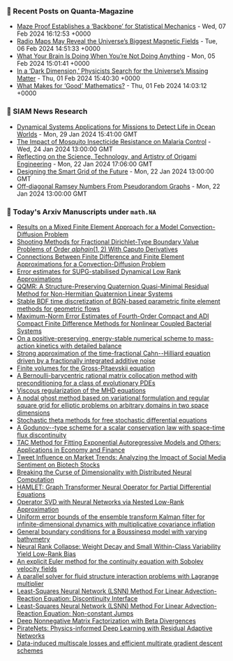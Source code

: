 ### 📝 Recent Posts on Quanta-Magazine
<!-- quanta starts -->
* <a href="https://www.quantamagazine.org/maze-proof-establishes-a-backbone-for-statistical-mechanics-20240207/">Maze Proof Establishes a ‘Backbone’ for Statistical Mechanics</a> - Wed, 07 Feb 2024 16:12:53 +0000
* <a href="https://www.quantamagazine.org/radio-maps-may-reveal-the-universes-biggest-magnetic-fields-20240206/">Radio Maps May Reveal the Universe’s Biggest Magnetic Fields</a> - Tue, 06 Feb 2024 14:51:33 +0000
* <a href="https://www.quantamagazine.org/what-your-brain-is-doing-when-youre-not-doing-anything-20240205/">What Your Brain Is Doing When You’re Not Doing Anything</a> - Mon, 05 Feb 2024 15:01:41 +0000
* <a href="https://www.quantamagazine.org/in-a-dark-dimension-physicists-search-for-missing-matter-20240201/">In a ‘Dark Dimension,’ Physicists Search for the Universe’s Missing Matter</a> - Thu, 01 Feb 2024 15:40:30 +0000
* <a href="https://www.quantamagazine.org/what-makes-for-good-mathematics-20240201/">What Makes for ‘Good’ Mathematics?</a> - Thu, 01 Feb 2024 14:03:12 +0000
<!-- quanta ends -->

### 📝 SIAM News Research
<!-- siam-news starts -->
* <a href="https://sinews.siam.org/Details-Page/dynamical-systems-applications-for-missions-to-detect-life-in-ocean-worlds">Dynamical Systems Applications for Missions to Detect Life in Ocean Worlds</a> - Mon, 29 Jan 2024 15:41:00 GMT
* <a href="https://sinews.siam.org/Details-Page/the-impact-of-mosquito-insecticide-resistance-on-malaria-control">The Impact of Mosquito Insecticide Resistance on Malaria Control</a> - Wed, 24 Jan 2024 13:00:00 GMT
* <a href="https://sinews.siam.org/Details-Page/reflecting-on-the-science-technology-and-artistry-of-origami-engineering">Reflecting on the Science, Technology, and Artistry of Origami Engineering</a> - Mon, 22 Jan 2024 17:06:00 GMT
* <a href="https://sinews.siam.org/Details-Page/designing-the-smart-grid-of-the-future">Designing the Smart Grid of the Future</a> - Mon, 22 Jan 2024 13:00:00 GMT
* <a href="https://sinews.siam.org/Details-Page/off-diagonal-ramsey-numbers-from-pseudorandom-graphs">Off-diagonal Ramsey Numbers From Pseudorandom Graphs</a> - Mon, 22 Jan 2024 13:00:00 GMT
<!-- siam-news ends -->

### 📝 Today's Arxiv Manuscripts under ``math.NA``
<!-- arxiv-math-na starts -->
* <a href="https://arxiv.org/abs/2402.03314">Results on a Mixed Finite Element Approach for a Model Convection-Diffusion Problem</a>
* <a href="https://arxiv.org/abs/2402.03487">Shooting Methods for Fractional Dirichlet-Type Boundary Value Problems of Order $alpha in (1,2)$ With Caputo Derivatives</a>
* <a href="https://arxiv.org/abs/2402.03574">Connections Between Finite Difference and Finite Element Approximations for a Convection-Diffusion Problem</a>
* <a href="https://arxiv.org/abs/2402.03586">Error estimates for SUPG-stabilised Dynamical Low Rank Approximations</a>
* <a href="https://arxiv.org/abs/2402.03624">QQMR: A Structure-Preserving Quaternion Quasi-Minimal Residual Method for Non-Hermitian Quaternion Linear Systems</a>
* <a href="https://arxiv.org/abs/2402.03641">Stable BDF time discretization of BGN-based parametric finite element methods for geometric flows</a>
* <a href="https://arxiv.org/abs/2402.03674">Maximum-Norm Error Estimates of Fourth-Order Compact and ADI Compact Finite Difference Methods for Nonlinear Coupled Bacterial Systems</a>
* <a href="https://arxiv.org/abs/2402.03731">On a positive-preserving, energy-stable numerical scheme to mass-action kinetics with detailed balance</a>
* <a href="https://arxiv.org/abs/2402.03790">Strong approximation of the time-fractional Cahn--Hilliard equation driven by a fractionally integrated additive noise</a>
* <a href="https://arxiv.org/abs/2402.03821">Finite volumes for the Gross-Pitaevskii equation</a>
* <a href="https://arxiv.org/abs/2402.03861">A Bernoulli-barycentric rational matrix collocation method with preconditioning for a class of evolutionary PDEs</a>
* <a href="https://arxiv.org/abs/2402.03929">Viscous regularization of the MHD equations</a>
* <a href="https://arxiv.org/abs/2402.04048">A nodal ghost method based on variational formulation and regular square grid for elliptic problems on arbitrary domains in two space dimensions</a>
* <a href="https://arxiv.org/abs/2402.04094">Stochastic theta methods for free stochastic differential equations</a>
* <a href="https://arxiv.org/abs/2402.04104">A Godunov--type scheme for a scalar conservation law with space-time flux discontinuity</a>
* <a href="https://arxiv.org/abs/2402.04138">TAC Method for Fitting Exponential Autoregressive Models and Others: Applications in Economy and Finance</a>
* <a href="https://arxiv.org/abs/2402.03353">Tweet Influence on Market Trends: Analyzing the Impact of Social Media Sentiment on Biotech Stocks</a>
* <a href="https://arxiv.org/abs/2402.03460">Breaking the Curse of Dimensionality with Distributed Neural Computation</a>
* <a href="https://arxiv.org/abs/2402.03541">HAMLET: Graph Transformer Neural Operator for Partial Differential Equations</a>
* <a href="https://arxiv.org/abs/2402.03655">Operator SVD with Neural Networks via Nested Low-Rank Approximation</a>
* <a href="https://arxiv.org/abs/2402.03756">Uniform error bounds of the ensemble transform Kalman filter for infinite-dimensional dynamics with multiplicative covariance inflation</a>
* <a href="https://arxiv.org/abs/2402.03859">General boundary conditions for a Boussinesq model with varying bathymetry</a>
* <a href="https://arxiv.org/abs/2402.03991">Neural Rank Collapse: Weight Decay and Small Within-Class Variability Yield Low-Rank Bias</a>
* <a href="https://arxiv.org/abs/2402.04118">An explicit Euler method for the continuity equation with Sobolev velocity fields</a>
* <a href="https://arxiv.org/abs/2212.13410">A parallel solver for fluid structure interaction problems with Lagrange multiplier</a>
* <a href="https://arxiv.org/abs/2301.06156">Least-Squares Neural Network (LSNN) Method For Linear Advection-Reaction Equation: Discontinuity Interface</a>
* <a href="https://arxiv.org/abs/2306.07445">Least-Squares Neural Network (LSNN) Method For Linear Advection-Reaction Equation: Non-constant Jumps</a>
* <a href="https://arxiv.org/abs/2309.08249">Deep Nonnegative Matrix Factorization with Beta Divergences</a>
* <a href="https://arxiv.org/abs/2402.00326">PirateNets: Physics-informed Deep Learning with Residual Adaptive Networks</a>
* <a href="https://arxiv.org/abs/2402.03021">Data-induced multiscale losses and efficient multirate gradient descent schemes</a>
<!-- arxiv-math-na ends -->
